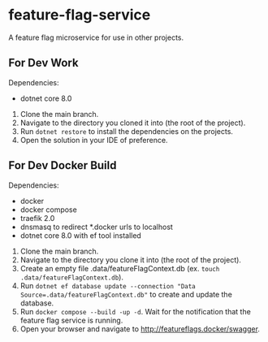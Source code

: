 # feature-flag-service
A feature flag microservice for use in other projects.

## For Dev Work

Dependencies:
- dotnet core 8.0

1. Clone the main branch.
2. Navigate to the directory you cloned it into (the root of the project).
3. Run `dotnet restore` to install the dependencies on the projects.
4. Open the solution in your IDE of preference.

## For Dev Docker Build

Dependencies:
- docker
- docker compose
- traefik 2.0
- dnsmasq to redirect *.docker urls to localhost
- dotnet core 8.0 with ef tool installed

1. Clone the main branch.
2. Navigate to the directory you clone it into (the root of the project).
3. Create an empty file .data/featureFlagContext.db (ex. `touch .data/featureFlagContext.db`).
4. Run `dotnet ef database update --connection "Data Source=.data/featureFlagContext.db"` to create and update the database.
3. Run `docker compose --build -up -d`. Wait for the notification that the feature flag service is running.
4. Open your browser and navigate to http://featureflags.docker/swagger.

